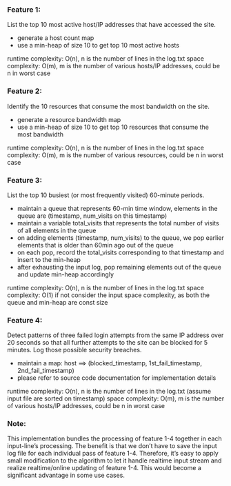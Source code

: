 ### Feature 1: 
List the top 10 most active host/IP addresses that have accessed the site. 

 - generate a host count map
 - use a min-heap of size 10 to get top 10 most active hosts

runtime complexity: O(n), n is the number of lines in the log.txt
space complexity: O(m), m is the number of various hosts/IP addresses, could be n in worst case

### Feature 2: 
Identify the 10 resources that consume the most bandwidth on the site.

 - generate a resource bandwidth map
 - use a min-heap of size 10 to get top 10 resources that consume the most bandwidth

runtime complexity: O(n), n is the number of lines in the log.txt
space complexity: O(m), m is the number of various resources, could be n in worst case

### Feature 3:
List the top 10 busiest (or most frequently visited) 60-minute periods.

 - maintain a queue that represents 60-min time window, elements in the queue are (timestamp, num_visits on this timestamp) 
 - maintain a variable total_visits that represents the total number of visits of all elements in the queue
 - on adding elements (timestamp, num_visits) to the queue, we pop earlier elements that is older than 60min ago out of the queue
 - on each pop, record the total_visits corresponding to that timestamp and insert to the min-heap
 - after exhausting the input log, pop remaining elements out of the queue and update min-heap accordingly

runtime complexity: O(n), n is the number of lines in the log.txt
space complexity: O(1) if not consider the input space complexity, as both the queue and min-heap are const size

### Feature 4: 
Detect patterns of three failed login attempts from the same IP address over 20 seconds so that all further attempts to the site can be blocked for 5 minutes. Log those possible security breaches.

 - maintain a map: host ==> (blocked_timestamp, 1st_fail_timestamp, 2nd_fail_timestamp)
 - please refer to source code documentation for implementation details

runtime complexity: O(n), n is the number of lines in the log.txt (assume input file are sorted on timestamp)
space complexity: O(m), m is the number of various hosts/IP addresses, could be n in worst case

### Note:
This implementation bundles the processing of feature 1-4 together in each input-line’s processing. The benefit is that we don’t have to save the input log file for each individual pass of feature 1-4. Therefore, it’s easy to apply small modification to the algorithm to let it handle realtime input stream and realize realtime/online updating of feature 1-4. This would become a significant advantage in some use cases.
